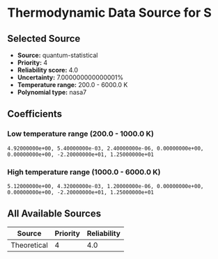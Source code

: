 # Thermodynamic Data Source for S

## Selected Source
- **Source:** quantum-statistical
- **Priority:** 4
- **Reliability score:** 4.0
- **Uncertainty:** 7.000000000000001%
- **Temperature range:** 200.0 - 6000.0 K
- **Polynomial type:** nasa7

## Coefficients
### Low temperature range (200.0 - 1000.0 K)
```
4.92000000e+00, 5.40000000e-03, 2.40000000e-06, 0.00000000e+00, 0.00000000e+00, -2.20000000e+01, 1.25000000e+01
```

### High temperature range (1000.0 - 6000.0 K)
```
5.12000000e+00, 4.32000000e-03, 1.20000000e-06, 0.00000000e+00, 0.00000000e+00, -2.20000000e+01, 1.25000000e+01
```

## All Available Sources
| Source | Priority | Reliability |
|--------|----------|-------------|
| Theoretical | 4 | 4.0 |
